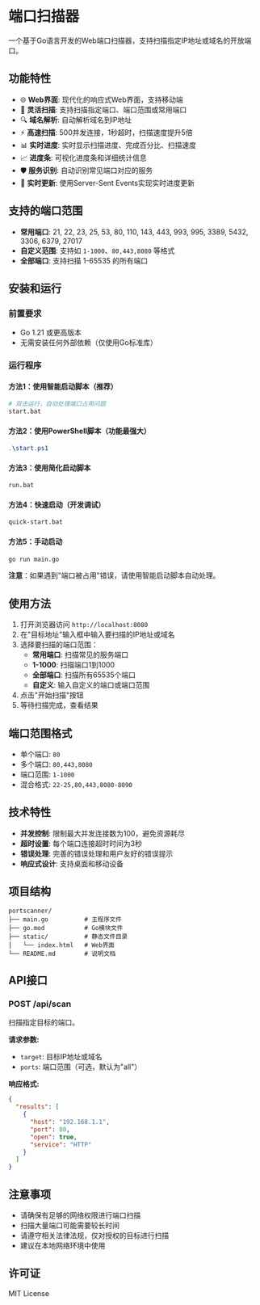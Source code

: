 # 端口扫描器

一个基于Go语言开发的Web端口扫描器，支持扫描指定IP地址或域名的开放端口。

## 功能特性

- 🌐 **Web界面**: 现代化的响应式Web界面，支持移动端
- 🎯 **灵活扫描**: 支持扫描指定端口、端口范围或常用端口
- 🔍 **域名解析**: 自动解析域名到IP地址
- ⚡ **高速扫描**: 500并发连接，1秒超时，扫描速度提升5倍
- 📊 **实时进度**: 实时显示扫描进度、完成百分比、扫描速度
- 📈 **进度条**: 可视化进度条和详细统计信息
- 🛡️ **服务识别**: 自动识别常见端口对应的服务
- 🔄 **实时更新**: 使用Server-Sent Events实现实时进度更新

## 支持的端口范围

- **常用端口**: 21, 22, 23, 25, 53, 80, 110, 143, 443, 993, 995, 3389, 5432, 3306, 6379, 27017
- **自定义范围**: 支持如 `1-1000`、`80,443,8080` 等格式
- **全部端口**: 支持扫描 1-65535 的所有端口

## 安装和运行

### 前置要求

- Go 1.21 或更高版本
- 无需安装任何外部依赖（仅使用Go标准库）

### 运行程序

#### 方法1：使用智能启动脚本（推荐）
```bash
# 双击运行，自动处理端口占用问题
start.bat
```

#### 方法2：使用PowerShell脚本（功能最强大）
```powershell
.\start.ps1
```

#### 方法3：使用简化启动脚本
```bash
run.bat
```

#### 方法4：快速启动（开发调试）
```bash
quick-start.bat
```

#### 方法5：手动启动
```bash
go run main.go
```

**注意**：如果遇到"端口被占用"错误，请使用智能启动脚本自动处理。

## 使用方法

1. 打开浏览器访问 `http://localhost:8080`
2. 在"目标地址"输入框中输入要扫描的IP地址或域名
3. 选择要扫描的端口范围：
   - **常用端口**: 扫描常见的服务端口
   - **1-1000**: 扫描端口1到1000
   - **全部端口**: 扫描所有65535个端口
   - **自定义**: 输入自定义的端口或端口范围
4. 点击"开始扫描"按钮
5. 等待扫描完成，查看结果

## 端口范围格式

- 单个端口: `80`
- 多个端口: `80,443,8080`
- 端口范围: `1-1000`
- 混合格式: `22-25,80,443,8080-8090`

## 技术特性

- **并发控制**: 限制最大并发连接数为100，避免资源耗尽
- **超时设置**: 每个端口连接超时时间为3秒
- **错误处理**: 完善的错误处理和用户友好的错误提示
- **响应式设计**: 支持桌面和移动设备

## 项目结构

```
portscanner/
├── main.go          # 主程序文件
├── go.mod           # Go模块文件
├── static/          # 静态文件目录
│   └── index.html   # Web界面
└── README.md        # 说明文档
```

## API接口

### POST /api/scan

扫描指定目标的端口。

**请求参数:**
- `target`: 目标IP地址或域名
- `ports`: 端口范围（可选，默认为"all"）

**响应格式:**
```json
{
  "results": [
    {
      "host": "192.168.1.1",
      "port": 80,
      "open": true,
      "service": "HTTP"
    }
  ]
}
```

## 注意事项

- 请确保有足够的网络权限进行端口扫描
- 扫描大量端口可能需要较长时间
- 请遵守相关法律法规，仅对授权的目标进行扫描
- 建议在本地网络环境中使用

## 许可证

MIT License
